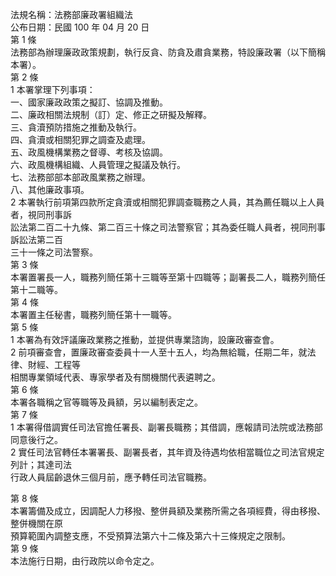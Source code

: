法規名稱：法務部廉政署組織法  
公布日期：民國 100 年 04 月 20 日  
第 1 條  
法務部為辦理廉政政策規劃，執行反貪、防貪及肅貪業務，特設廉政署（以下簡稱本署）。  
第 2 條  
1 本署掌理下列事項：  
一、國家廉政政策之擬訂、協調及推動。  
二、廉政相關法規制（訂）定、修正之研擬及解釋。  
三、貪瀆預防措施之推動及執行。  
四、貪瀆或相關犯罪之調查及處理。  
五、政風機構業務之督導、考核及協調。  
六、政風機構組織、人員管理之擬議及執行。  
七、法務部部本部政風業務之辦理。  
八、其他廉政事項。  
2 本署執行前項第四款所定貪瀆或相關犯罪調查職務之人員，其為薦任職以上人員者，視同刑事訴  
訟法第二百二十九條、第二百三十條之司法警察官；其為委任職人員者，視同刑事訴訟法第二百  
三十一條之司法警察。  
第 3 條  
本署置署長一人，職務列簡任第十三職等至第十四職等；副署長二人，職務列簡任第十二職等。  
第 4 條  
本署置主任秘書，職務列簡任第十一職等。  
第 5 條  
1 本署為有效評議廉政業務之推動，並提供專業諮詢，設廉政審查會。  
2 前項審查會，置廉政審查委員十一人至十五人，均為無給職，任期二年，就法律、財經、工程等  
相關專業領域代表、專家學者及有關機關代表遴聘之。  
第 6 條  
本署各職稱之官等職等及員額，另以編制表定之。  
第 7 條  
1 本署得借調實任司法官擔任署長、副署長職務；其借調，應報請司法院或法務部同意後行之。  
2 實任司法官轉任本署署長、副署長者，其年資及待遇均依相當職位之司法官規定列計；其達司法  
行政人員屆齡退休三個月前，應予轉任司法官職務。  


第 8 條  
本署籌備及成立，因調配人力移撥、整併員額及業務所需之各項經費，得由移撥、整併機關在原  
預算範圍內調整支應，不受預算法第六十二條及第六十三條規定之限制。  
第 9 條  
本法施行日期，由行政院以命令定之。  


